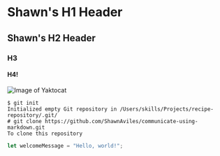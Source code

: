 # Shawn's H1 Header

## Shawn's H2 Header

### H3

#### H4!

![Image of Yaktocat](https://octodex.github.com/images/yaktocat.png)

```
$ git init
Initialized empty Git repository in /Users/skills/Projects/recipe-repository/.git/
# git clone https://github.com/ShawnAviles/communicate-using-markdown.git
To clone this repository
```

```js
let welcomeMessage = "Hello, world!";
```
